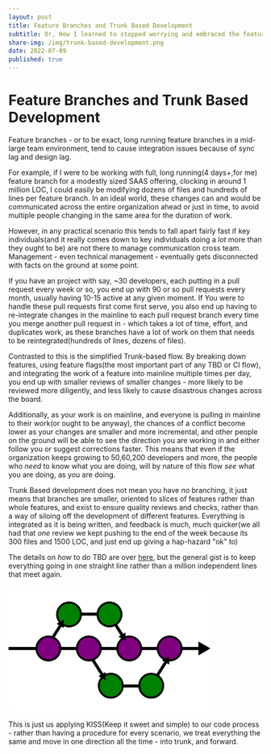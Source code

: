 ```yaml
---
layout: post
title: Feature Branches and Trunk Based Development
subtitle: Or, How I learned to stopped worrying and embraced the feature flag
share-img: /img/trunk-based-development.png
date: 2022-07-09
published: true
---
```

# Feature Branches and Trunk Based Development

Feature branches - or to be exact, long running feature branches in a mid-large team environment, tend to cause integration issues because of sync lag and design lag.

For example, if I were to be working with full, long running(4 days+,for me) feature branch for a modestly sized SAAS offering, clocking in around 1 million LOC, I could easily be modifying dozens of files and hundreds of lines per feature branch. In an ideal world, these changes can and would be communicated across the entire organization ahead or just in time, to avoid multiple people changing in the same area for the duration of work.

However, in any practical scenario this tends to fall apart fairly fast if key individuals(and it really comes down to key individuals doing a *lot* more than they ought to be) are not there to manage communication cross team. Management - even technical management - eventually gets disconnected with facts on the ground at some point.

If you have an project with say, ~30 developers, each putting in a pull request every week or so, you end up with 90 or so pull requests every month, usually having 10-15 active at any given moment. If You were to handle these pull requests first come first serve, you also end up having to re-integrate changes in the mainline to each pull request branch every time you merge another pull request in - which takes a lot of time, effort, and duplicates work, as these branches have a lot of work on them that needs to be reintegrated(hundreds of lines, dozens of files).

Contrasted to this is the simplified Trunk-based flow. By breaking down features, using feature flags(the most important part of any TBD or CI flow), and integrating the work of a feature into mainline multiple times per day, you end up with smaller reviews of smaller changes - more likely to be reviewed more diligently, and less likely to cause disastrous changes across the board. 

Additionally, as your work is on mainline, and everyone is pulling in mainline to their work(or ought to be anyway), the chances of a conflict become lower as your changes are smaller and more incremental, and other people on the ground will be able to see the direction you are working in and either follow you or suggest corrections faster. This means that even if the organization keeps growing to 50,60,200 developers and more, the people who *need* to know what you are doing, will by nature of this flow *see* what you are doing, as you are doing.

Trunk Based development does not mean you have *no* branching, it just means that branches are smaller, oriented to slices of features rather than whole features, and exist to ensure quality reviews and checks, rather than a way of siloing off the development of different features. Everything is integrated as it is being written, and feedback is much, much quicker(we all had that *one* review we kept pushing to the end of the week because its 300 files and 1500 LOC, and just end up giving a hap-hazard "ok" to)


The details on *how* to do TBD are over [here](https://trunkbaseddevelopment.com/), but the general gist is to keep everything going in one straight line rather than a million independent lines that meet again.

<div class="w-100">
    <img src="/img/trunk-based-development.png" class="center-block" height="250px"/>
</div>

This is just us applying KISS(Keep it sweet and simple) to our code process - rather than having a procedure for every scenario, we treat everything the same and move in one direction all the time - into trunk, and forward.
